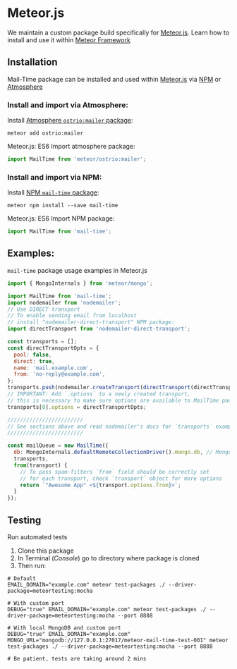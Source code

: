 # Meteor.js

We maintain a custom package build specifically for [Meteor.js](https://docs.meteor.com/). Learn how to install and use it within [Meteor Framework](https://meteor.com)

## Installation

Mail-Time package can be installed and used within [Meteor.js](https://docs.meteor.com/) via [NPM](https://www.npmjs.com/package/mail-time) or [Atmosphere](https://atmospherejs.com/ostrio/mailer)

### Install and import via Atmosphere:

Install [Atmosphere `ostrio:mailer` package](https://atmospherejs.com/ostrio/mailer):

```shell
meteor add ostrio:mailer
```

Meteor.js: ES6 Import atmosphere package:

```js
import MailTime from 'meteor/ostrio:mailer';
```

### Install and import via NPM:

Install [NPM `mail-time` package](https://www.npmjs.com/package/mail-time):

```shell
meteor npm install --save mail-time
```

Meteor.js: ES6 Import NPM package:

```js
import MailTime from 'mail-time';
```

## Examples:

`mail-time` package usage examples in Meteor.js

```js
import { MongoInternals } from 'meteor/mongo';

import MailTime from 'mail-time';
import nodemailer from 'nodemailer';
// Use DIRECT transport
// To enable sending email from localhost
// install "nodemailer-direct-transport" NPM package:
import directTransport from 'nodemailer-direct-transport';

const transports = [];
const directTransportOpts = {
  pool: false,
  direct: true,
  name: 'mail.example.com',
  from: 'no-reply@example.com',
};
transports.push(nodemailer.createTransport(directTransport(directTransportOpts)));
// IMPORTANT: Add `.options` to a newly created transport,
// this is necessary to make sure options are available to MailTime package:
transports[0].options = directTransportOpts;

////////////////////////
// See sections above and read nodemailer's docs for `transports` examples
////////////////////////

const mailQueue = new MailTime({
  db: MongoInternals.defaultRemoteCollectionDriver().mongo.db, // MongoDB
  transports,
  from(transport) {
    // To pass spam-filters `from` field should be correctly set
    // for each transport, check `transport` object for more options
    return `"Awesome App" <${transport.options.from}>`;
  }
});
```

## Testing

Run automated tests

1. Clone this package
2. In Terminal (*Console*) go to directory where package is cloned
3. Then run:

```shell
# Default
EMAIL_DOMAIN="example.com" meteor test-packages ./ --driver-package=meteortesting:mocha

# With custom port
DEBUG="true" EMAIL_DOMAIN="example.com" meteor test-packages ./ --driver-package=meteortesting:mocha --port 8888

# With local MongoDB and custom port
DEBUG="true" EMAIL_DOMAIN="example.com" MONGO_URL="mongodb://127.0.0.1:27017/meteor-mail-time-test-001" meteor test-packages ./ --driver-package=meteortesting:mocha --port 8888

# Be patient, tests are taking around 2 mins
```
